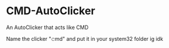 # CMD-AutoClicker
An AutoClicker that acts like CMD

Name the clicker "𝚌md" and put it in your system32 folder ig idk
